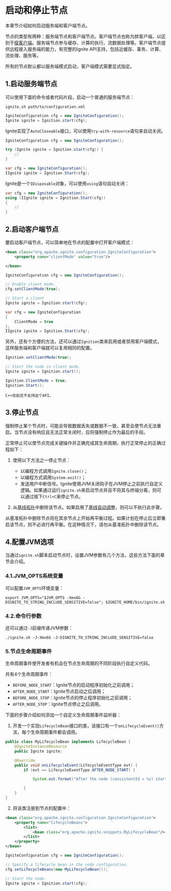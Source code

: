 # 启动和停止节点
本章节介绍如何启动服务端和客户端节点。

节点的类型有两种：服务端节点和客户端节点。客户端节点也称为胖客户端，以区别于[瘦客户端](/doc/java/ThinClients.md)。服务端节点参与缓存、计算的执行、流数据处理等。客户端节点提供远程接入服务端的能力，有完整的Ignite API支持，包括近缓存、事务、计算、流处理、服务等。

所有的节点默认都以服务端模式启动，客户端模式需要显式指定。
## 1.启动服务端节点
可以使用下面的命令或者代码片段，启动一个普通的服务端节点：

<Tabs>
<Tab title="Shell">

```shell
ignite.sh path/to/configuration.xml
```
</Tab>

<Tab title="Java">

```java
IgniteConfiguration cfg = new IgniteConfiguration();
Ignite ignite = Ignition.start(cfg);
```
Ignite实现了`AutoCloseable`接口，可以使用`try-with-resource`语句来自动关闭。

```java
IgniteConfiguration cfg = new IgniteConfiguration();

try (Ignite ignite = Ignition.start(cfg)) {
    //
}
```
</Tab>

<Tab title="C#/.NET">

```csharp
var cfg = new IgniteConfiguration();
IIgnite ignite = Ignition.Start(cfg);
```
Ignite是一个`IDisposable`对象，可以使用`using`语句自动关闭：
```csharp
var cfg = new IgniteConfiguration();
using (IIgnite ignite = Ignition.Start(cfg))
{
    //
}
```
</Tab>
</Tabs>

## 2.启动客户端节点
要启动客户端节点，可以简单地在节点的配置中打开客户端模式：

<Tabs>
<Tab title="XML">

```xml
<bean class="org.apache.ignite.configuration.IgniteConfiguration">
    <property name="clientMode" value="true"/>

</bean>
```
</Tab>

<Tab title="Java">

```java
IgniteConfiguration cfg = new IgniteConfiguration();

// Enable client mode.
cfg.setClientMode(true);

// Start a client
Ignite ignite = Ignition.start(cfg);
```
</Tab>

<Tab title="C#/.NET">

```csharp
var cfg = new IgniteConfiguration
{
    ClientMode = true
};
IIgnite ignite = Ignition.Start(cfg);
```
</Tab>
</Tabs>

另外，还有个方便的方法，还可以通过`Ignition`类来启用或者禁用客户端模式，这样服务端和客户端就可以复用相同的配置。

<Tabs>
<Tab title="Java">

```java
Ignition.setClientMode(true);

// Start the node in client mode.
Ignite ignite = Ignition.start();
```
</Tab>

<Tab title="C#/.NET">

```csharp
Ignition.ClientMode = true;
Ignition.Start();
```
</Tab>

<Tab title="C++">

```
C++目前还不支持这个API。
```
</Tab>
</Tabs>

## 3.停止节点
强制停止某个节点时，可能会导致数据丢失或数据不一致，甚至会使节点无法重启。当节点没有响应且无法正常关闭时，应将强制停止作为最后的手段。

正常停止可以使节点完成关键操作并正确完成其生命周期，执行正常停止的正确过程如下：

 1. 使用以下方法之一停止节点：

    - 以编程方式调用`Ignite.close()`；
    - 以编程方式调用`System.exit()`；
    - 发送用户中断信号。Ignite使用JVM关闭钩子在JVM停止之前执行自定义逻辑。如果通过运行`ignite.sh`来启动节点并且不将其与终端分离，则可以通过按下`Ctrl+C`来停止节点。

 2. 从[基线拓扑](/doc/java/Clustering.md#_7-基线拓扑)中删除该节点。如果启用了[基线自动调整](/doc/java/Clustering.md#_7-3-基线拓扑自动调整)，则可以不执行此步骤。

从基准拓扑中删除节点将在其余节点上开始再平衡过程。如果计划在停止后立即重启该节点，则不必进行再平衡。在这种情况下，请勿从基准拓扑中删除该节点。
## 4.配置JVM选项
当通过`ignite.sh`脚本启动节点时，设置JVM参数有几个方法，这些方法下面的章节会介绍。
### 4.1.JVM_OPTS系统变量
可以配置`JVM_OPTS`环境变量：
```shell
export JVM_OPTS="$JVM_OPTS -Xmx6G -DIGNITE_TO_STRING_INCLUDE_SENSITIVE=false"; $IGNITE_HOME/bin/ignite.sh
```
### 4.2.命令行参数
还可以通过`-J`前缀传递JVM参数：
```shell
./ignite.sh -J-Xmx6G -J-DIGNITE_TO_STRING_INCLUDE_SENSITIVE=false
```
### 5.节点生命周期事件
生命周期事件使开发者有机会在节点生命周期的不同阶段执行自定义代码。

共有4个生命周期事件：

 - `BEFORE_NODE_START`：Ignite节点的启动程序初始化之前调用；
 - `AFTER_NODE_START`：Ignite节点启动之后调用；
 - `BEFORE_NODE_STOP`：Ignite节点的停止程序初始化之前调用；
 - `AFTER_NODE_STOP`：Ignite节点停止之后调用。

下面的步骤介绍如何添加一个自定义生命周期事件监听器：

 1. 开发一个实现`LifecycleBean`接口的类，该接口有一个`onLifecycleEvent()`方法，每个生命周期事件都会调用。

```java
public class MyLifecycleBean implements LifecycleBean {
    @IgniteInstanceResource
    public Ignite ignite;

    @Override
    public void onLifecycleEvent(LifecycleEventType evt) {
        if (evt == LifecycleEventType.AFTER_NODE_START) {

            System.out.format("After the node (consistentId = %s) starts.\n", ignite.cluster().node().consistentId());

        }
    }
}
```

 2. 将该类注册到节点的配置中：

<Tabs>
<Tab title="XML">

```xml
<bean class="org.apache.ignite.configuration.IgniteConfiguration">
    <property name="lifecycleBeans">
        <list>
            <bean class="org.apache.ignite.snippets.MyLifecycleBean"/>
        </list>
    </property>
</bean>
```
</Tab>

<Tab title="Java">

```java
IgniteConfiguration cfg = new IgniteConfiguration();

// Specify a lifecycle bean in the node configuration.
cfg.setLifecycleBeans(new MyLifecycleBean());

// Start the node.
Ignite ignite = Ignition.start(cfg);
```
</Tab>
</Tabs>

<RightPane/>